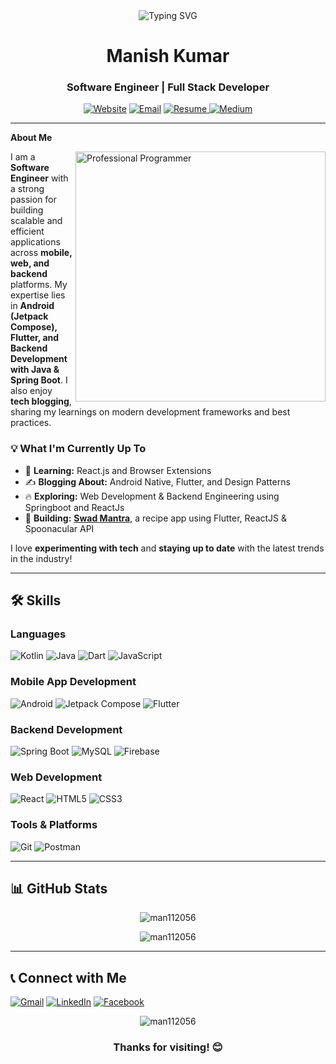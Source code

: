 <div align="center">
  <img src="https://readme-typing-svg.herokuapp.com?font=Fira+Code&size=30&pause=1000&color=1192cbFF&center=true&vCenter=true&width=900&height=100&lines=Welcome+to+Manish's+Profile" alt="Typing SVG" />
</div>

<h1 align="Center"> Manish Kumar</h1>

<h3 align="center">Software Engineer | Full Stack Developer</h3>

<p align="center">
  <a href="https://manishkumartech.vercel.app/" target="_blank"><img src="https://img.shields.io/badge/Website-DC143C?style=for-the-badge&logo=medium&logoColor=white" alt="Website"></a>
  <a href="mailto:man112056@gmail.com"><img src="https://img.shields.io/badge/Email-D14836?style=for-the-badge&logo=gmail&logoColor=white" alt="Email"></a>
  <a href="https://drive.google.com/resume-link" target="_blank"><img src="https://img.shields.io/badge/Resume-0077B5?style=for-the-badge&logo=readme&logoColor=white" alt="Resume"  </a>
<a href="https://medium.com/@manishkumar_75473" target="_blank"><img src="https://img.shields.io/badge/Medium-12100E?style=for-the-badge&logo=medium&logoColor=white" alt="Medium"></a>
</p>

---

**About Me**  

<img align="right" alt="Professional Programmer" width="400" src="https://images.pexels.com/photos/1181675/pexels-photo-1181675.jpeg">

I am a **Software Engineer** with a strong passion for building scalable and efficient applications across **mobile, web, and backend** platforms. My expertise lies in **Android (Jetpack Compose), Flutter, and Backend Development with Java & Spring Boot**. I also enjoy **tech blogging**, sharing my learnings on modern development frameworks and best practices.

### 💡 **What I'm Currently Up To**
- 🌱 **Learning:** React.js and Browser Extensions  
- ✍️ **Blogging About:** Android Native, Flutter, and Design Patterns  
- 🔥 **Exploring:** Web Development & Backend Engineering using Springboot and ReactJs
- 🚀 **Building:** <a href="https://swad-mantra.vercel.app/">**Swad Mantra**</a>, a recipe app using Flutter, ReactJS & Spoonacular API  

I love **experimenting with tech** and **staying up to date** with the latest trends in the industry!   

---

## 🛠️ **Skills**

### **Languages**
<p align="left">
  <img src="https://img.shields.io/badge/Kotlin-0095D5?style=for-the-badge&logo=kotlin&logoColor=white" alt="Kotlin"/>
  <img src="https://img.shields.io/badge/Java-ED8B00?style=for-the-badge&logo=java&logoColor=white" alt="Java"/>
  <img src="https://img.shields.io/badge/Dart-0175C2?style=for-the-badge&logo=dart&logoColor=white" alt="Dart"/>
  <img src="https://img.shields.io/badge/JavaScript-F7DF1E?style=for-the-badge&logo=javascript&logoColor=black" alt="JavaScript"/>
</p>

### **Mobile App Development**
<p align="left">
  <img src="https://img.shields.io/badge/Android-3DDC84?style=for-the-badge&logo=android&logoColor=white" alt="Android"/>
  <img src="https://img.shields.io/badge/Jetpack%20Compose-4285F4?style=for-the-badge&logo=android&logoColor=white" alt="Jetpack Compose"/>
  <img src="https://img.shields.io/badge/Flutter-02569B?style=for-the-badge&logo=flutter&logoColor=white" alt="Flutter"/>
</p>

### **Backend Development**
<p align="left">
  <img src="https://img.shields.io/badge/Spring%20Boot-6DB33F?style=for-the-badge&logo=spring&logoColor=white" alt="Spring Boot"/>
  <img src="https://img.shields.io/badge/MySQL-00000F?style=for-the-badge&logo=mysql&logoColor=white" alt="MySQL"/>
  <img src="https://img.shields.io/badge/Firebase-FFCA28?style=for-the-badge&logo=firebase&logoColor=black" alt="Firebase"/>
</p>

### **Web Development**
<p align="left">
  <img src="https://img.shields.io/badge/React-20232A?style=for-the-badge&logo=react&logoColor=61DAFB" alt="React"/>
  <img src="https://img.shields.io/badge/HTML5-E34F26?style=for-the-badge&logo=html5&logoColor=white" alt="HTML5"/>
  <img src="https://img.shields.io/badge/CSS3-1572B6?style=for-the-badge&logo=css3&logoColor=white" alt="CSS3"/>
</p>

### **Tools & Platforms**
<p align="left">
  <img src="https://img.shields.io/badge/Git-F05032?style=for-the-badge&logo=git&logoColor=white" alt="Git"/>
  <img src="https://img.shields.io/badge/Postman-FF6C37?style=for-the-badge&logo=Postman&logoColor=white" alt="Postman"/>
</p>

---

## 📊 **GitHub Stats**

<p align="center">
  <img src="https://github-readme-stats.vercel.app/api/top-langs?username=man112056&show_icons=true&locale=en&layout=compact&theme=radical" alt="man112056" />
</p>

<p align="center">
  <img src="https://github-readme-streak-stats.herokuapp.com/?user=man112056&theme=radical" alt="man112056" />
</p>

---

## 📞 **Connect with Me**

<p align="left">
  <a href="mailto:man112056@gmail.com" target="_blank"><img src="https://img.shields.io/badge/Gmail-D14836?style=for-the-badge&logo=gmail&logoColor=white" alt="Gmail"/></a>
  <a href="https://www.linkedin.com/in/manish-kumar-sde-android/" target="_blank"><img src="https://img.shields.io/badge/LinkedIn-0077B5?style=for-the-badge&logo=linkedin&logoColor=white" alt="LinkedIn"/></a>
  <a href="https://www.facebook.com/profile.php?id=61572787642760" target="_blank"><img src="https://img.shields.io/badge/Facebook-1877F2?style=for-the-badge&logo=facebook&logoColor=white" alt="Facebook"/></a>
</p>

<p align="center">
  <img src="https://komarev.com/ghpvc/?username=man112056&label=Profile%20views&color=0e75b6&style=flat" alt="man112056" />
</p>

<h3 align="center">Thanks for visiting! 😊</h3>
